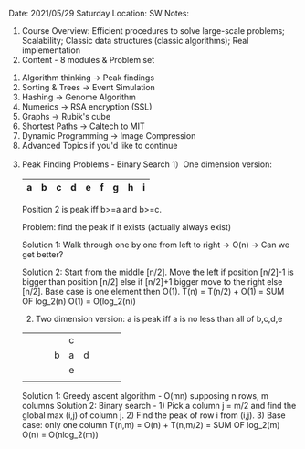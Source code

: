 
Date: 2021/05/29 Saturday
Location: SW
Notes:
1. Course Overview: Efficient procedures to solve large-scale problems; Scalability; Classic data structures (classic algorithms); Real implementation
2. Content - 8 modules & Problem set
  1) Algorithm thinking -> Peak findings
  2) Sorting & Trees -> Event Simulation
  3) Hashing -> Genome Algorithm
  4) Numerics -> RSA encryption (SSL)
  5) Graphs -> Rubik's cube
  6) Shortest Paths -> Caltech to MIT
  7) Dynamic Programming -> Image Compression
  8) Advanced Topics if you'd like to continue
 
3. Peak Finding Problems - Binary Search
  1）One dimension version: 
 
    | a | b | c | d | e | f | g | h | i |
    | - | - | - | - | - | - | - | - | - |
    
    Position 2 is peak iff b>=a and b>=c.
    
    Problem: find the peak if it exists (actually always exist)
    
    Solution 1: Walk through one by one from left to right -> O(n) -> Can we get better?
    
    Solution 2: Start from the middle [n/2]. Move the left if position [n/2]-1 is bigger than position [n/2] else if [n/2]+1 bigger move to the right else [n/2]. Base case is one element then O(1). T(n) = T(n/2) + O(1) = SUM OF log_2(n) O(1) = O(log_2(n))
    
   2) Two dimension version: a is peak iff a is no less than all of b,c,d,e
   
    |   |   |   |   |   |   |   |   |   |
    | - | - | - | - | - | - | - | - | - |
    |   |   |   |   | c |   |   |   |   |
    |   |   |   | b | a | d |   |   |   |
    |   |   |   |   | e |   |   |   |   |
    |   |   |   |   |   |   |   |   |   |
    
    Solution 1: Greedy ascent algorithm - O(mn) supposing n rows, m columns
    Solution 2: Binary search - 1) Pick a column j = m/2 and find the global max (i,j) of column j. 2) Find the peak of row i from (i,j). 3) Base case: only one column
      T(n,m) = O(n) + T(n,m/2) = SUM OF log_2(m) O(n) = O(nlog_2(m))
